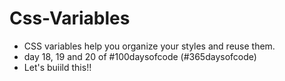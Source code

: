 # Css-Variables
- CSS variables help you organize your styles and reuse them.
- day 18, 19 and 20 of #100daysofcode (#365daysofcode)
- Let's buiild this!!
